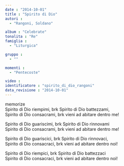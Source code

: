 ```yaml
---
date : "2014-10-01"
title : "Spirito di Dio"
autori : 
  - "Rangoni, Soldano"

album : "Celebrate"
tonalita : "Re"
famiglia : 
  - "Liturgica"

gruppo : 
  - ""

momenti : 
  - "Pentecoste"

video : 
identificatore : "spirito_di_dio_rangoni"
data_revisione : "2014-10-01"
---
```

  
  
  
  
  
            
  
  
  
  
memorize  
Spirito di Dio riempimi,   brk Spirito di Dio battezzami,    
Spirito di Dio consacrami, brk vieni ad abitare dentro me!     
  
  
  
Spirito di Dio guariscimi, brk Spirito di Dio rinnovami   
Spirito di Dio consacrami, brk vieni ad abitare dentro me!   
  
  
  
Spirito di Dio guariscici, brk Spirito di Dio rinnovaci,   
Spirito di Dio consacraci, brk vieni ad abitare dentro noi!   
  
  
  
Spirito di Dio riempici, brk Spirito di Dio battezzaci   
Spirito di Dio consacraci, brk vieni ad abitare dentro noi!   
  
  
